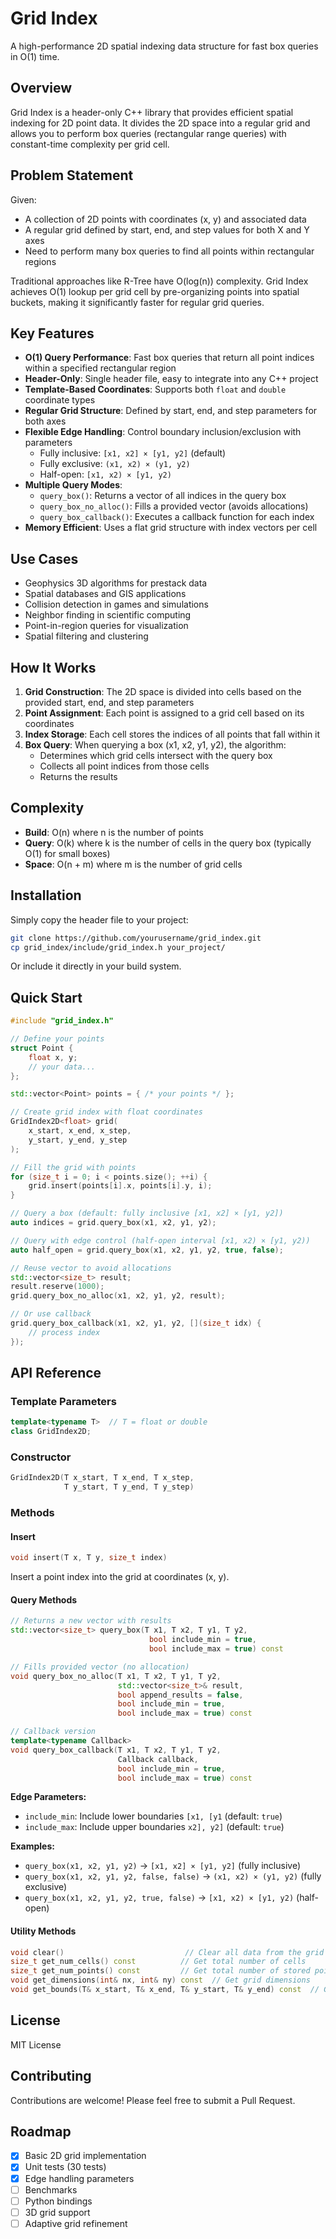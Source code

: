 # Grid Index

A high-performance 2D spatial indexing data structure for fast box queries in O(1) time.

## Overview

Grid Index is a header-only C++ library that provides efficient spatial indexing for 2D point data. It divides the 2D space into a regular grid and allows you to perform box queries (rectangular range queries) with constant-time complexity per grid cell.

## Problem Statement

Given:
- A collection of 2D points with coordinates (x, y) and associated data
- A regular grid defined by start, end, and step values for both X and Y axes
- Need to perform many box queries to find all points within rectangular regions

Traditional approaches like R-Tree have O(log(n)) complexity. Grid Index achieves O(1) lookup per grid cell by pre-organizing points into spatial buckets, making it significantly faster for regular grid queries.

## Key Features

- **O(1) Query Performance**: Fast box queries that return all point indices within a specified rectangular region
- **Header-Only**: Single header file, easy to integrate into any C++ project
- **Template-Based Coordinates**: Supports both `float` and `double` coordinate types
- **Regular Grid Structure**: Defined by start, end, and step parameters for both axes
- **Flexible Edge Handling**: Control boundary inclusion/exclusion with parameters
  - Fully inclusive: `[x1, x2] × [y1, y2]` (default)
  - Fully exclusive: `(x1, x2) × (y1, y2)`
  - Half-open: `[x1, x2) × [y1, y2)`
- **Multiple Query Modes**:
  - `query_box()`: Returns a vector of all indices in the query box
  - `query_box_no_alloc()`: Fills a provided vector (avoids allocations)
  - `query_box_callback()`: Executes a callback function for each index
- **Memory Efficient**: Uses a flat grid structure with index vectors per cell

## Use Cases

- Geophysics 3D algorithms for prestack data
- Spatial databases and GIS applications
- Collision detection in games and simulations
- Neighbor finding in scientific computing
- Point-in-region queries for visualization
- Spatial filtering and clustering

## How It Works

1. **Grid Construction**: The 2D space is divided into cells based on the provided start, end, and step parameters
2. **Point Assignment**: Each point is assigned to a grid cell based on its coordinates
3. **Index Storage**: Each cell stores the indices of all points that fall within it
4. **Box Query**: When querying a box (x1, x2, y1, y2), the algorithm:
   - Determines which grid cells intersect with the query box
   - Collects all point indices from those cells
   - Returns the results

## Complexity

- **Build**: O(n) where n is the number of points
- **Query**: O(k) where k is the number of cells in the query box (typically O(1) for small boxes)
- **Space**: O(n + m) where m is the number of grid cells

## Installation

Simply copy the header file to your project:

```bash
git clone https://github.com/yourusername/grid_index.git
cp grid_index/include/grid_index.h your_project/
```

Or include it directly in your build system.

## Quick Start

```cpp
#include "grid_index.h"

// Define your points
struct Point {
    float x, y;
    // your data...
};

std::vector<Point> points = { /* your points */ };

// Create grid index with float coordinates
GridIndex2D<float> grid(
    x_start, x_end, x_step,
    y_start, y_end, y_step
);

// Fill the grid with points
for (size_t i = 0; i < points.size(); ++i) {
    grid.insert(points[i].x, points[i].y, i);
}

// Query a box (default: fully inclusive [x1, x2] × [y1, y2])
auto indices = grid.query_box(x1, x2, y1, y2);

// Query with edge control (half-open interval [x1, x2) × [y1, y2))
auto half_open = grid.query_box(x1, x2, y1, y2, true, false);

// Reuse vector to avoid allocations
std::vector<size_t> result;
result.reserve(1000);
grid.query_box_no_alloc(x1, x2, y1, y2, result);

// Or use callback
grid.query_box_callback(x1, x2, y1, y2, [](size_t idx) {
    // process index
});
```

## API Reference

### Template Parameters
```cpp
template<typename T>  // T = float or double
class GridIndex2D;
```

### Constructor
```cpp
GridIndex2D(T x_start, T x_end, T x_step,
            T y_start, T y_end, T y_step)
```

### Methods

#### Insert
```cpp
void insert(T x, T y, size_t index)
```
Insert a point index into the grid at coordinates (x, y).

#### Query Methods
```cpp
// Returns a new vector with results
std::vector<size_t> query_box(T x1, T x2, T y1, T y2,
                               bool include_min = true,
                               bool include_max = true) const

// Fills provided vector (no allocation)
void query_box_no_alloc(T x1, T x2, T y1, T y2,
                        std::vector<size_t>& result,
                        bool append_results = false,
                        bool include_min = true,
                        bool include_max = true) const

// Callback version
template<typename Callback>
void query_box_callback(T x1, T x2, T y1, T y2,
                        Callback callback,
                        bool include_min = true,
                        bool include_max = true) const
```

**Edge Parameters:**
- `include_min`: Include lower boundaries `[x1, [y1` (default: `true`)
- `include_max`: Include upper boundaries `x2], y2]` (default: `true`)

**Examples:**
- `query_box(x1, x2, y1, y2)` → `[x1, x2] × [y1, y2]` (fully inclusive)
- `query_box(x1, x2, y1, y2, false, false)` → `(x1, x2) × (y1, y2)` (fully exclusive)
- `query_box(x1, x2, y1, y2, true, false)` → `[x1, x2) × [y1, y2)` (half-open)

#### Utility Methods
```cpp
void clear()                           // Clear all data from the grid
size_t get_num_cells() const          // Get total number of cells
size_t get_num_points() const         // Get total number of stored points
void get_dimensions(int& nx, int& ny) const  // Get grid dimensions
void get_bounds(T& x_start, T& x_end, T& y_start, T& y_end) const  // Get grid bounds
```

## License

MIT License

## Contributing

Contributions are welcome! Please feel free to submit a Pull Request.

## Roadmap

- [x] Basic 2D grid implementation
- [x] Unit tests (30 tests)
- [x] Edge handling parameters
- [ ] Benchmarks
- [ ] Python bindings
- [ ] 3D grid support
- [ ] Adaptive grid refinement
